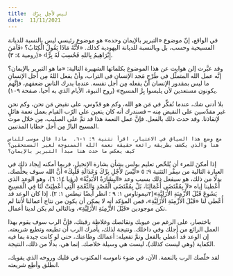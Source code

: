 ```yaml
---
title:  ليس لأجل بِرِّك
date:  11/11/2021
---
```


في الواقع، إنّ موضوع «التبرير بالإيمان وحده» هو  موضوع رئيسي ليس بالنسبة للديانة المسيحية وحسب، بل وبالنسبة للديانة اليهودية كذلك. «لأَنَّهُ مَاذَا يَقُولُ الْكِتَابُ؟ ‹فَآمَنَ إِبْرَاهِيمُ بِاللهِ فَحُسِبَ لَهُ بِرًّا› «(رومية ٤: ٣).

وقد عبَّرت إلن هوايت عن هذا الموضوع بكلماتها الشهيرة التالية: «ما هو التبرير بالإيمان؟ إنَّه عمل الله المتمثِّل في طَرْحِ مَجد الإنسان في التراب، وأنْ يفعل اللهُ مِن أجل الإنسانِ ما ليس بمقدور الإنسان أنْ يفعله مِن أجل نفسه. عندما يدرك الناس ضعفهم، فإنَّهم يكونون مستعدين لأن يلبسوا بِرَّ المسيح» (روح النبوة، الأيام الذي به أحيا، صفحة ١٠٩).

بلا أدنى شك، عندما نُفكِّر في مَن هو الله، وكم هو قدّوس، على نقيض مَن نحن، وكم نحن غير مقدّسين على النقيض مِنه – فسندرك أنه كان يتعين على الرّب القيام بعمل نعمة هائلٍ لإنقاذنا. وقد حدث ذلك بالفعل. فإنَّ عمل النعمة هذا قد تمَّ على الصليب، مِن خلال موت المسيح البارِّ مِن أجل خطايا المذنبين.

`مع وضع هذا السياق في الاعتبار، اقرأ تثنية ٩: ١-٦.  ماذا قال موسى للناس هنا والذي يكشف بطريقة رائعة حقيقة نعمة الله الممنوحة لغير المستحقين؟  كيف يعكس ما حدث هنا مبدأ التبرير بالإيمان؟`

إذا أمكنَ للمرء أن يُلخّص تعليم بولس بشأن بشارة الإنجيل، فربما أمكنه إيجاد ذلك في العبارة التالية من سِفْر التثنية ٩: ٥ «لَيْسَ لأَجْلِ بِرِّكَ وَعَدَالَةِ قَلْبِكَ» أَنَّ الله سوف يخلِّصك.  بدلًا من ذلك، هو  سيفعل ذلك بسبب وعد «البِشَارَةٌ الأَبَدِيَّةٌ» (رؤيا ١٤: ٦)، وهو الوعد الذي أُعْطينا إياه «لاَ بِمُقْتَضَى أَعْمَالِنَا، بَلْ بِمُقْتَضَى الْقَصْدِ وَالنِّعْمَةِ الَّتِي أُعْطِيَتْ لَنَا فِي الْمَسِيحِ يَسُوعَ قَبْلَ الأَزْمِنَةِ الأَزَلِيَّةِ»(٢تيموثاوس ١: ٩ ؛ انظر أيضًا تيطس ١: ٢).  إذا كان الوعد قد أُعْطي لنا «قَبْلَ الأَزْمِنَةِ الأَزَلِيَّةِ»، فمن المؤكد أنه لا يمكن أن يكون من نتاج أعمالنا لأننا لم نكن موجودين «قَبْلَ الأَزْمِنَةِ الأَزَلِيَّةِ»، وبالتالي لم يكن لدينا أعمال.

باختصار، على الرغم من عيوبك ونقائصك وغلاظة رقبتك، فإنَّ الرب سوف يقوم بهذا العمل الرائع من أجلك وفي داخلك. ونتيجة لذلك، يأمرك الرب أن تطيعه وتطيع شريعته. إن الوعد قد أُعطي بالفعل وتمَّ تفعيله: أعمالك وطاعتك، حتى لو كانت جيدة بما فيه الكفاية (وهي ليست كذلك)، ليست هي وسيلة خلاصك. إنما هي، بدلًا من ذلك، النتيجة.

لقد خلّصك الرب بالنعمة. الآن، في ضوء ناموسه المكتوب في قلبك وروحه الذي يقويك، انطلق وأطِع شريعته.